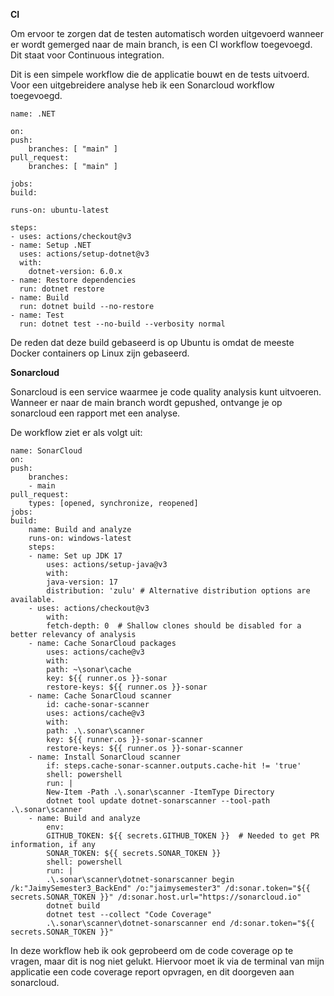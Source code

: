 **CI**

Om ervoor te zorgen dat de testen automatisch worden uitgevoerd wanneer er wordt gemerged naar de main branch, is een CI workflow toegevoegd. Dit staat voor Continuous integration.

Dit is een simpele workflow die de applicatie bouwt en de tests uitvoerd. Voor een uitgebreidere analyse heb ik een Sonarcloud workflow toegevoegd.

    name: .NET

    on:
    push:
        branches: [ "main" ]
    pull_request:
        branches: [ "main" ]

    jobs:
    build:

    runs-on: ubuntu-latest

    steps:
    - uses: actions/checkout@v3
    - name: Setup .NET
      uses: actions/setup-dotnet@v3
      with:
        dotnet-version: 6.0.x
    - name: Restore dependencies
      run: dotnet restore
    - name: Build
      run: dotnet build --no-restore
    - name: Test
      run: dotnet test --no-build --verbosity normal

De reden dat deze build gebaseerd is op Ubuntu is omdat de meeste Docker containers op Linux zijn gebaseerd.

**Sonarcloud**

Sonarcloud is een service waarmee je code quality analysis kunt uitvoeren. Wanneer er naar de main branch wordt gepushed, ontvange je op sonarcloud een rapport met een analyse.

De workflow ziet er als volgt uit:

    name: SonarCloud
    on:
    push:
        branches:
        - main
    pull_request:
        types: [opened, synchronize, reopened]
    jobs:
    build:
        name: Build and analyze
        runs-on: windows-latest
        steps:
        - name: Set up JDK 17
            uses: actions/setup-java@v3
            with:
            java-version: 17
            distribution: 'zulu' # Alternative distribution options are available.
        - uses: actions/checkout@v3
            with:
            fetch-depth: 0  # Shallow clones should be disabled for a better relevancy of analysis
        - name: Cache SonarCloud packages
            uses: actions/cache@v3
            with:
            path: ~\sonar\cache
            key: ${{ runner.os }}-sonar
            restore-keys: ${{ runner.os }}-sonar
        - name: Cache SonarCloud scanner
            id: cache-sonar-scanner
            uses: actions/cache@v3
            with:
            path: .\.sonar\scanner
            key: ${{ runner.os }}-sonar-scanner
            restore-keys: ${{ runner.os }}-sonar-scanner
        - name: Install SonarCloud scanner
            if: steps.cache-sonar-scanner.outputs.cache-hit != 'true'
            shell: powershell
            run: |
            New-Item -Path .\.sonar\scanner -ItemType Directory
            dotnet tool update dotnet-sonarscanner --tool-path .\.sonar\scanner
        - name: Build and analyze
            env:
            GITHUB_TOKEN: ${{ secrets.GITHUB_TOKEN }}  # Needed to get PR information, if any
            SONAR_TOKEN: ${{ secrets.SONAR_TOKEN }}
            shell: powershell
            run: |
            .\.sonar\scanner\dotnet-sonarscanner begin /k:"JaimySemester3_BackEnd" /o:"jaimysemester3" /d:sonar.token="${{ secrets.SONAR_TOKEN }}" /d:sonar.host.url="https://sonarcloud.io"
            dotnet build
            dotnet test --collect "Code Coverage"
            .\.sonar\scanner\dotnet-sonarscanner end /d:sonar.token="${{ secrets.SONAR_TOKEN }}"

In deze workflow heb ik ook geprobeerd om de code coverage op te vragen, maar dit is nog niet gelukt. Hiervoor moet ik via de terminal van mijn applicatie een code coverage report opvragen, en dit doorgeven aan sonarcloud.

